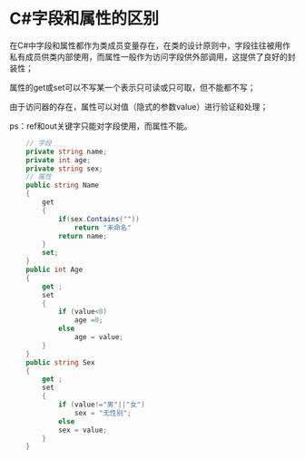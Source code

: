 # C#字段和属性的区别

在C#中字段和属性都作为类成员变量存在，在类的设计原则中，字段往往被用作私有成员供类内部使用，而属性一般作为访问字段供外部调用，这提供了良好的封装性；

属性的get或set可以不写某一个表示只可读或只可取，但不能都不写；

由于访问器的存在，属性可以对值（隐式的参数value）进行验证和处理；

ps：ref和out关键字只能对字段使用，而属性不能。
   
```C#
    // 字段
    private string name;
    private int age;
    private string sex;
    // 属性
    public string Name
    {
        get 
        {
            if(sex.Contains(""))
                return "未命名"
            return name; 
        }
        set;
    }
    public int Age
    {
        get ;
        set 
        {
            if (value<0)
                age =0;   
            else
                age = value; 
        }
    }
    public string Sex
    {
        get ;
        set 
        {
            if (value!="男"||"女")
                sex = "无性别";
            else    
            sex = value; 
        }
    }
```        